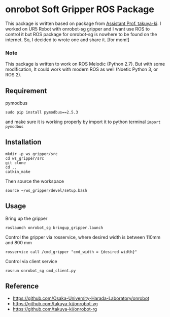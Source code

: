 # onrobot Soft Gripper ROS Package
This package is written based on package from [Assistant Prof. takuya-ki](https://github.com/takuya-ki). I worked on UR5 Robot with onrobot-sg gripper and I want use ROS to control it but ROS package for onrobot-sg is nowhere to be found on the internet. So, I decided to wrote one and share it. [for mom!]


### Note
This package is written to work on ROS Melodic (Python 2.7). But with some modification, It could work with modern ROS as well (Noetic Python 3, or ROS 2).


## Requirement
pymodbus
```
sudo pip install pymodbus==2.5.3
```
and make sure it is working properly by import it to python terminal ``` import pymodbus ```


## Installation
```
mkdir -p ws_gripper/src
cd ws_gripper/src
git clone 
cd ..
catkin_make
```
Then source the workspace
```
source ~/ws_gripper/devel/setup.bash
```


## Usage
Bring up the gripper
```
roslaunch onrobot_sg bringup_gripper.launch
```
Control the gripper via rosservice, where desired width is between 110mm and 800 mm
```
rosservice call /cmd_gripper "cmd_width = {desired width}"
```
Control via client service
```
rosrun onrobot_sg cmd_client.py
```


## Reference
- https://github.com/Osaka-University-Harada-Laboratory/onrobot
- https://github.com/takuya-ki/onrobot-vg
- https://github.com/takuya-ki/onrobot-rg
